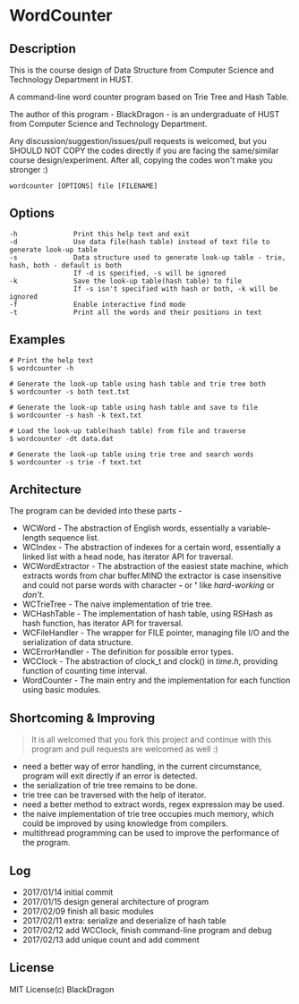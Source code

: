 # WordCounter

## Description

This is the course design of Data Structure from Computer Science and Technology Department in HUST.

A command-line word counter program based on Trie Tree and Hash Table.

The author of this program - BlackDragon - is an undergraduate of HUST from Computer Science and Technology Department. 

Any discussion/suggestion/issues/pull requests is welcomed, but you SHOULD NOT COPY the codes directly if you are facing the same/similar course design/experiment. After all, copying the codes won't make you stronger :)

`wordcounter [OPTIONS] file [FILENAME]`

## Options
	
	-h				Print this help text and exit
	-d				Use data file(hash table) instead of text file to generate look-up table
	-s				Data structure used to generate look-up table - trie, hash, both - default is both
					If -d is specified, -s will be ignored
	-k				Save the look-up table(hash table) to file
					If -s isn't specified with hash or both, -k will be ignored
	-f				Enable interactive find mode
	-t				Print all the words and their positions in text


## Examples

	# Print the help text
	$ wordcounter -h
	
	# Generate the look-up table using hash table and trie tree both
	$ wordcounter -s both text.txt
	
	# Generate the look-up table using hash table and save to file
	$ wordcounter -s hash -k text.txt
	
	# Load the look-up table(hash table) from file and traverse
	$ wordcounter -dt data.dat
	
	# Generate the look-up table using trie tree and search words
	$ wordcounter -s trie -f text.txt

## Architecture

The program can be devided into these parts -

* WCWord - The abstraction of English words, essentially a variable-length sequence list.
* WCIndex - The abstraction of indexes for a certain word, essentially a linked list with a head node, has iterator API for traversal.
* WCWordExtractor - The abstraction of the easiest state machine, which extracts words from char buffer.MIND the extractor is case insensitive and could not parse words with character **-** or **'** like *hard-working* or *don't*.
* WCTrieTree - The naive implementation of trie tree.
* WCHashTable - The implementation of hash table, using RSHash as hash function, has iterator API for traversal.
* WCFileHandler - The wrapper for FILE pointer, managing file I/O and the serialization of data structure.
* WCErrorHandler - The definition for possible error types. 
* WCClock - The abstraction of clock_t and clock() in *time.h*, providing function of counting time interval.
* WordCounter - The main entry and the implementation for each function using basic modules.                                                                                                                                                                                            

## Shortcoming & Improving

> It is all welcomed that you fork this project and continue with this program and pull requests are welcomed as well :)

* need a better way of error handling, in the current circumstance, program will exit directly if an error is detected.
* the serialization of trie tree remains to be done.
* trie tree can be traversed with the help of iterator.
* need a better method to extract words, regex expression may be used.
* the naive implementation of trie tree occupies much memory, which could be improved by using knowledge from compilers.
* multithread programming can be used to improve the performance of the program.

## Log

* 2017/01/14 initial commit
* 2017/01/15 design general architecture of program
* 2017/02/09 finish all basic modules
* 2017/02/11 extra: serialize and deserialize of hash table
* 2017/02/12 add WCClock, finish command-line program and debug
* 2017/02/13 add unique count and add comment

## License

MIT License(c) BlackDragon



